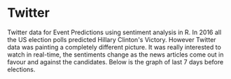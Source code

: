 # Twitter
Twitter data for Event Predictions using sentiment analysis in R.
In 2016 all the US election polls predicted Hillary Clinton's Victory. However Twitter data was painting a completely different picture. It was really interested to watch in real-time, the sentiments change as the news articles come out in favour and against the candidates. 
Below is the graph of last 7 days before elections. 






